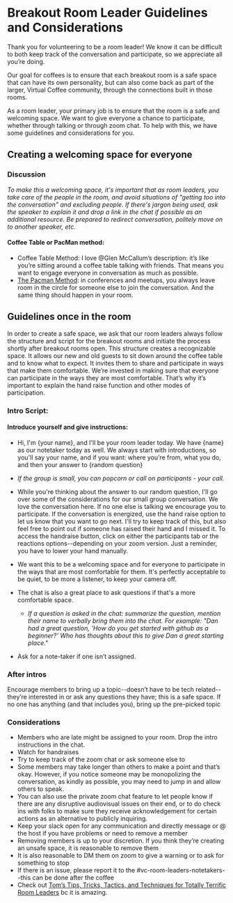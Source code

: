 # Breakout Room Leader Guidelines and Considerations

Thank you for volunteering to be a room leader! We know it can be difficult to both keep track of the conversation and participate, so we appreciate all you’re doing.

Our goal for coffees is to ensure that each breakout room is a safe space that can have its own personality, but can also come back as part of the larger, Virtual Coffee community, through the connections built in those rooms.

As a room leader, your primary job is to ensure that the room is a safe and welcoming space. We want to give everyone a chance to participate, whether through talking or through zoom chat. To help with this, we have some guidelines and considerations for you.

## Creating a welcoming space for everyone

### Discussion

_To make this a welcoming space, it's important that as room leaders, you take care of the people in the room, and avoid situations of "getting too into the conversation" and excluding people. If there's jargon being used, ask the speaker to explain it and drop a link in the chat if possible as an additional resource. Be prepared to redirect conversation, politely move on to another speaker, etc._

#### Coffee Table or PacMan method:

- Coffee Table Method: I love @Glen McCallum’s description: it’s like you’re sitting around a coffee table talking with friends. That means you want to engage everyone in conversation as much as possible.
- [The Pacman Method](https://www.ericholscher.com/blog/2017/aug/2/pacman-rule-conferences/): in conferences and meetups, you always leave room in the circle for someone else to join the conversation. And the same thing should happen in your room.

## Guidelines once in the room
In order to create a safe space, we ask that our room leaders always follow the structure and script for the breakout rooms and initiate the process shortly after breakout rooms open. This structure creates a recognizable space. It allows our new and old guests to sit down around the coffee table and to know what to expect. It invites them to share and participate in ways that make them comfortable. 
We’re invested in making sure that everyone can participate in the ways they are most comfortable. That’s why it’s important to explain the hand raise function and other modes of participation.  

### Intro Script:
#### Introduce yourself and give instructions:

- Hi, I'm {your name}, and I'll be your room leader today. We have {name} as our notetaker today as well. We always start with introductions, so you'll say your name, and if you want: where you’re from, what you do, and then your answer to {random question}

- _If the group is small, you can popcorn or call on participants - your call._

- While you're thinking about the answer to our random question, I'll go over some of the considerations for our small group conversation. We love the conversation here. If no one else is talking we encourage you to participate. If the conversation is energized, use the hand raise option to let us know that you want to go next. I'll try to keep track of this, but also feel free to point out if someone has raised their hand and I missed it. To access the handraise button, click on either the participants tab or the reactions options--depending on your zoom version. Just a reminder, you have to lower your hand manually.
- We want this to be a welcoming space and for everyone to participate in the ways that are most comfortable for them. It's perfectly acceptable to be quiet, to be more a listener, to keep your camera off.
- The chat is also a great place to ask questions if that's a more comfortable space.

  - _If a question is asked in the chat: summarize the question, mention their name to verbally bring them into the chat. For example: "Dan had a great question, 'How do you get started with github as a beginner?' Who has thoughts about this to give Dan a great starting place."_

- Ask for a note-taker if one isn’t assigned.


### After intros

Encourage members to bring up a topic--doesn’t have to be tech related--they’re interested in or ask any questions they have; this is a safe space.
If no one has anything (and that includes you), bring up the pre-picked topic

### Considerations

- Members who are late might be assigned to your room. Drop the intro instructions in the chat.
- Watch for handraises
- Try to keep track of the zoom chat or ask someone else to
- Some members may take longer than others to make a point and that’s okay. However, if you notice someone may be monopolizing the conversation, as kindly as possible, you may need to jump in and allow others to speak.
- You can also use the private zoom chat feature to let people know if there are any disruptive audiovisual issues on their end, or to do check ins with folks to make sure they receive acknowledgement for certain actions as an alternative to publicly inquiring.
- Keep your slack open for any communication and directly message or @ the host if you have problems or need to remove a member
- Removing members is up to your discretion. If you think they’re creating an unsafe space, it is reasonable to remove them
- It is also reasonable to DM them on zoom to give a warning or to ask for something to stop
- If there is an issue, please report it to the #vc-room-leaders-notetakers--this can be done after the coffee
- Check out [Tom’s Tips, Tricks, Tactics, and Techniques for Totally Terrific Room Leaders](https://docs.google.com/document/d/151KzNhtEahTWf6xMH8aC4mZ5QxKIFNzVEJSfMUyw3gU/edit?usp=sharing) bc it is amazing.
